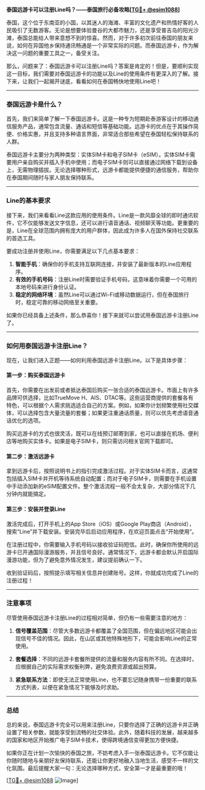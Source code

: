 **泰国远游卡可以注册Line吗？——泰国旅行必备攻略[[TG💪+ @esim1088](https://t.me/s/esim1088)]**

泰国，这个位于东南亚的小国，以其迷人的海滩、丰富的文化遗产和热情好客的人民吸引了无数游客。无论是想要体验曼谷的大都市魅力，还是享受普吉岛的阳光沙滩，泰国总能给人带来意想不到的惊喜。然而，对于许多初次前往泰国的朋友来说，如何在异国他乡保持通讯畅通是一个非常实际的问题。而泰国远游卡，作为解决这一问题的重要工具之一，备受关注。

那么，问题来了：泰国远游卡可以注册Line吗？答案是肯定的！但是，要顺利实现这一目标，我们需要对泰国远游卡的功能以及Line的使用条件有更深入的了解。接下来，让我们一起揭开谜底，看看如何在泰国畅快地使用Line吧！

---

### 泰国远游卡是什么？

首先，我们来简单了解一下泰国远游卡。这是一种专为短期赴泰游客设计的移动通信服务产品，通常包含流量、通话和短信等基础功能。远游卡的优点在于其操作简便、价格实惠，并且支持多种语言界面，非常适合那些希望在泰国轻松保持联系的人群。

泰国远游卡主要分为两种类型：实体SIM卡和电子SIM卡（eSIM）。实体SIM卡需要用户亲自购买并插入手机中使用；而电子SIM卡则可以直接通过网络下载到设备上，无需物理插拔。无论选择哪种形式，远游卡都能提供便捷的通信服务，帮助你在泰国期间随时与家人朋友保持联系。

---

### Line的基本要求

接下来，我们来看看Line这款应用的使用条件。Line是一款风靡全球的即时通讯软件，它不仅能够发送文字信息，还可以进行语音通话、视频聊天等功能。更重要的是，Line在全球范围内拥有庞大的用户群体，因此成为许多人在国外保持社交联系的首选工具。

要成功注册并使用Line，你需要满足以下几点基本要求：

1. **智能手机**：确保你的手机支持互联网连接，并安装了最新版本的Line应用程序。
2. **有效的手机号码**：注册Line时需要验证手机号码，这意味着你需要一个可用的本地号码来进行身份认证。
3. **稳定的网络环境**：虽然Line可以通过Wi-Fi或移动数据运行，但在泰国旅行时，稳定可靠的移动网络至关重要。

如果你已经具备上述条件，那么恭喜你！接下来就可以尝试用泰国远游卡注册Line了。

---

### 如何用泰国远游卡注册Line？

现在，让我们进入正题——如何利用泰国远游卡注册Line。以下是具体步骤：

#### 第一步：购买泰国远游卡

首先，你需要在出发前或者抵达泰国后购买一张合适的泰国远游卡。市面上有许多品牌可供选择，比如TrueMove H、AIS、DTAC等。这些运营商提供的套餐各有特色，可以根据个人需求挑选适合自己的方案。例如，如果你计划频繁使用社交媒体，可以选择包含大量流量的套餐；如果更注重通话质量，则可以优先考虑语音通话优化的选项。

购买远游卡的方式也很灵活，既可以在线预订邮寄到家，也可以直接在机场、便利店等地购买实体卡。如果是电子SIM卡，则只需访问相关官网下载即可。

#### 第二步：激活远游卡

拿到远游卡后，按照说明书上的指引完成激活过程。对于实体SIM卡而言，这通常包括插入SIM卡并开机等待系统自动配置；而对于电子SIM卡，则需要在手机设置中手动添加新的eSIM配置文件。整个激活流程一般不会太复杂，大部分情况下几分钟内就能搞定。

#### 第三步：安装并登录Line

激活完成后，打开手机上的App Store（iOS）或Google Play商店（Android），搜索“Line”并下载安装。安装完毕后启动应用程序，在欢迎页面点击“开始使用”。

在注册过程中，你需要输入手机号码以接收验证码短信。此时，确保你所使用的远游卡已开通国际漫游服务，并且信号良好。通常情况下，远游卡都会默认开启国际漫游功能，但为了避免意外情况发生，建议提前确认一下。

收到验证码后，按照提示填写相关信息并创建账号。这样，你就成功完成了Line的注册过程！

---

### 注意事项

尽管使用泰国远游卡注册Line的过程相对简单，但仍有一些需要注意的地方：

1. **信号覆盖范围**：尽管大多数远游卡都覆盖了全国范围，但在偏远地区可能会出现信号不佳的情况。因此，在山区或其他特殊地形下，可能会影响Line的正常使用。
   
2. **套餐选择**：不同的远游卡套餐所提供的流量和服务内容有所不同。在选择时，应根据自己的实际需求权衡利弊，避免浪费资源或超出预算。

3. **紧急联系方法**：即使无法正常使用Line，也不要忘记随身携带一份重要的联系方式列表，以便在紧急情况下能够及时求助。

---

### 总结

总的来说，泰国远游卡完全可以用来注册Line，只要你选择了正确的远游卡并正确设置了相关参数，就能享受到流畅的社交体验。此外，随着科技的发展，越来越多的国家和地区开始推广电子SIM卡技术，使得跨境通信变得更加方便快捷。

如果你正在计划一次愉快的泰国之旅，不妨考虑入手一张泰国远游卡。它不仅能让你随时随地与亲朋好友保持联系，还能让你更好地融入当地生活，感受不一样的文化氛围。最后提醒大家一句：无论选择哪种方式，安全第一才是最重要的哦！

[[TG💪+ @esim1088](https://t.me/s/esim1088) ![Image](https://i.postimg.cc/4NQfJmqS/Snipaste-2025-05-13-00-14-12.png)]